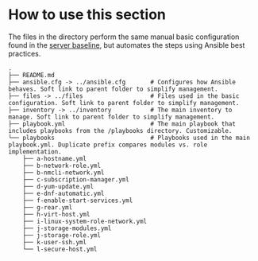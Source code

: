 # How to use this section
The files in the directory perform the same manual basic configuration found in the [server baseline](procedures/manual/02-server-baseline), but automates the steps using Ansible best practices.

```
.
├── README.md
├── ansible.cfg -> ../ansible.cfg       # Configures how Ansible behaves. Soft link to parent folder to simplify management.
├── files -> ../files                   # Files used in the basic configuration. Soft link to parent folder to simplify management. 
├── inventory -> ../inventory           # The main inventory to manage. Soft link to parent folder to simplify management.
├── playbook.yml                        # The main playbook that includes playbooks from the /playbooks directory. Customizable.  
└── playbooks                           # Playbooks used in the main playbook.yml. Duplicate prefix compares modules vs. role implementation.
    ├── a-hostname.yml
    ├── b-network-role.yml
    ├── b-nmcli-network.yml
    ├── c-subscription-manager.yml
    ├── d-yum-update.yml
    ├── e-dnf-automatic.yml
    ├── f-enable-start-services.yml
    ├── g-rear.yml
    ├── h-virt-host.yml
    ├── i-linux-system-role-network.yml
    ├── j-storage-modules.yml
    ├── j-storage-role.yml
    ├── k-user-ssh.yml
    └── l-secure-host.yml
```